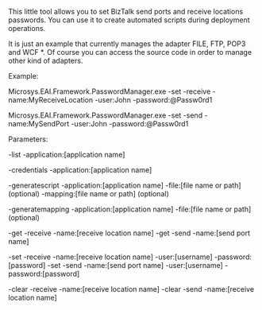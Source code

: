 This little tool allows you to set BizTalk send ports and receive locations passwords. You can use it to create automated scripts during deployment operations.

It is just an example that currently manages the adapter FILE, FTP, POP3 and WCF *. Of course you can access the source code in order to manage other kind of adapters.

Example:

Microsys.EAI.Framework.PasswordManager.exe -set -receive -name:MyReceiveLocation -user:John -password:@Passw0rd1

Microsys.EAI.Framework.PasswordManager.exe -set -send -name:MySendPort -user:John -password:@Passw0rd1

Parameters:

-list -application:[application name]

-credentials -application:[application name]

-generatescript -application:[application name] -file:[file name or path] (optional) -mapping:[file name or path] (optional)

-generatemapping -application:[application name] -file:[file name or path] (optional)

-get -receive -name:[receive location name]
-get -send -name:[send port name]

-set -receive -name:[receive location name] -user:[username] -password:[password]
-set -send -name:[send port name] -user:[username] -password:[password]

-clear -receive -name:[receive location name]
-clear -send -name:[receive location name]

